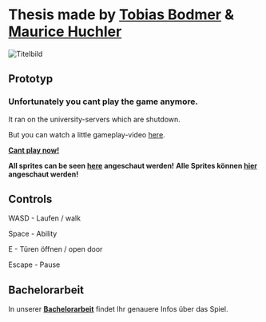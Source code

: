 # Thesis made by **[Tobias Bodmer](https://github.com/Tobias-Bodmer)** & **[Maurice Huchler](https://github.com/MauriceHuchler)** 

![Titelbild](https://user-images.githubusercontent.com/48796225/176191154-bdcdc3ec-15a4-4c1b-b715-fd7f3b4fb800.jpg)

## **Prototyp**

### Unfortunately you cant play the game anymore. 
It ran on the university-servers which are shutdown.

But you can watch a little gameplay-video [here](https://mauricehuchler.github.io/Thesis/thesis_show.mp4).

**[Cant play now!](https://tobias-bodmer.github.io/Thesis/index.html)**

**All sprites can be seen [here](https://tobias-bodmer.github.io/Thesis/sprites.html)  angeschaut werden!** 
**Alle Sprites können [hier](https://tobias-bodmer.github.io/Thesis/sprites.html)  angeschaut werden!** 

## **Controls**

WASD  - Laufen / walk

Space - Ability 

E - Türen öffnen / open door

Escape - Pause

## **Bachelorarbeit**

In unserer **[Bachelorarbeit](https://github.com/Tobias-Bodmer/Thesis/blob/main/Dokumentation/Bachelorarbeit_Huchler_Bodmer.pdf)** findet Ihr genauere Infos über das Spiel.
